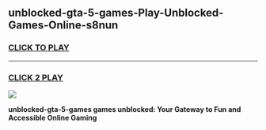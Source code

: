 
## unblocked-gta-5-games-Play-Unblocked-Games-Online-s8nun
<h3>
<a href="https://premium76.site?title=unblocked-gta-5-games&ref=24A">CLICK TO PLAY</a></h3>
<hr>

<h3>
<a href="https://premium76.site?title=unblocked-gta-5-games&ref=24A">CLICK 2 PLAY</a>
  
</h3>

<a href="https://premium76.site?title=unblocked-gta-5-games&ref=24A"><img src="https://clearcache.store/games.png"></a>


**unblocked-gta-5-games games unblocked: Your Gateway to Fun and Accessible Online Gaming**
